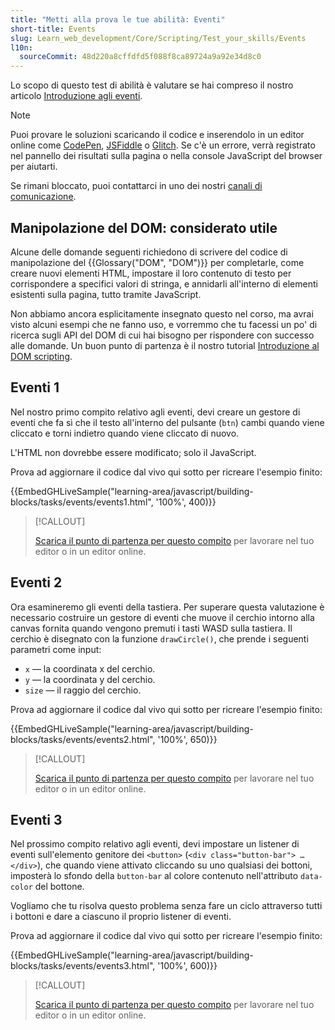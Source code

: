 ```yaml
---
title: "Metti alla prova le tue abilità: Eventi"
short-title: Events
slug: Learn_web_development/Core/Scripting/Test_your_skills/Events
l10n:
  sourceCommit: 48d220a8cffdfd5f088f8ca89724a9a92e34d8c0
---
```


Lo scopo di questo test di abilità è valutare se hai compreso il nostro articolo [Introduzione agli eventi](/it/docs/Learn_web_development/Core/Scripting/Events).

> [!NOTE]
> Puoi provare le soluzioni scaricando il codice e inserendolo in un editor online come [CodePen](https://codepen.io/), [JSFiddle](https://jsfiddle.net/) o [Glitch](https://glitch.com/).
> Se c'è un errore, verrà registrato nel pannello dei risultati sulla pagina o nella console JavaScript del browser per aiutarti.
>
> Se rimani bloccato, puoi contattarci in uno dei nostri [canali di comunicazione](/it/docs/MDN/Community/Communication_channels).

## Manipolazione del DOM: considerato utile

Alcune delle domande seguenti richiedono di scrivere del codice di manipolazione del {{Glossary("DOM", "DOM")}} per completarle, come creare nuovi elementi HTML, impostare il loro contenuto di testo per corrispondere a specifici valori di stringa, e annidarli all'interno di elementi esistenti sulla pagina, tutto tramite JavaScript.

Non abbiamo ancora esplicitamente insegnato questo nel corso, ma avrai visto alcuni esempi che ne fanno uso, e vorremmo che tu facessi un po' di ricerca sugli API del DOM di cui hai bisogno per rispondere con successo alle domande. Un buon punto di partenza è il nostro tutorial [Introduzione al DOM scripting](/it/docs/Learn_web_development/Core/Scripting/DOM_scripting).

## Eventi 1

Nel nostro primo compito relativo agli eventi, devi creare un gestore di eventi che fa sì che il testo all'interno del pulsante (`btn`) cambi quando viene cliccato e torni indietro quando viene cliccato di nuovo.

L'HTML non dovrebbe essere modificato; solo il JavaScript.

Prova ad aggiornare il codice dal vivo qui sotto per ricreare l'esempio finito:

{{EmbedGHLiveSample("learning-area/javascript/building-blocks/tasks/events/events1.html", '100%', 400)}}

> [!CALLOUT]
>
> [Scarica il punto di partenza per questo compito](https://github.com/mdn/learning-area/blob/main/javascript/building-blocks/tasks/events/events1-download.html) per lavorare nel tuo editor o in un editor online.

## Eventi 2

Ora esamineremo gli eventi della tastiera. Per superare questa valutazione è necessario costruire un gestore di eventi che muove il cerchio intorno alla canvas fornita quando vengono premuti i tasti WASD sulla tastiera. Il cerchio è disegnato con la funzione `drawCircle()`, che prende i seguenti parametri come input:

- `x` — la coordinata x del cerchio.
- `y` — la coordinata y del cerchio.
- `size` — il raggio del cerchio.

Prova ad aggiornare il codice dal vivo qui sotto per ricreare l'esempio finito:

{{EmbedGHLiveSample("learning-area/javascript/building-blocks/tasks/events/events2.html", '100%', 650)}}

> [!CALLOUT]
>
> [Scarica il punto di partenza per questo compito](https://github.com/mdn/learning-area/blob/main/javascript/building-blocks/tasks/events/events2-download.html) per lavorare nel tuo editor o in un editor online.

## Eventi 3

Nel prossimo compito relativo agli eventi, devi impostare un listener di eventi sull'elemento genitore dei `<button>` (`<div class="button-bar"> … </div>`), che quando viene attivato cliccando su uno qualsiasi dei bottoni, imposterà lo sfondo della `button-bar` al colore contenuto nell'attributo `data-color` del bottone.

Vogliamo che tu risolva questo problema senza fare un ciclo attraverso tutti i bottoni e dare a ciascuno il proprio listener di eventi.

Prova ad aggiornare il codice dal vivo qui sotto per ricreare l'esempio finito:

{{EmbedGHLiveSample("learning-area/javascript/building-blocks/tasks/events/events3.html", '100%', 600)}}

> [!CALLOUT]
>
> [Scarica il punto di partenza per questo compito](https://github.com/mdn/learning-area/blob/main/javascript/building-blocks/tasks/events/events3-download.html) per lavorare nel tuo editor o in un editor online.
